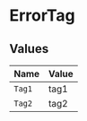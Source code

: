 # ErrorTag


## Values

| Name   | Value  |
| ------ | ------ |
| `Tag1` | tag1   |
| `Tag2` | tag2   |